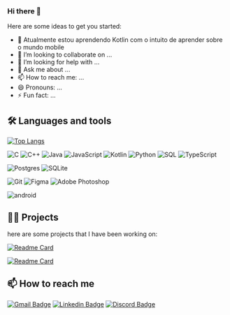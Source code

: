 ### Hi there 👋

Here are some ideas to get you started:

- 🌱 Atualmente estou aprendendo Kotlin com o intuito de aprender sobre o mundo mobile 
- 👯 I’m looking to collaborate on ...
- 🤔 I’m looking for help with ...
- 💬 Ask me about ...
- 📫 How to reach me: ...
- 😄 Pronouns: ...
- ⚡ Fun fact: ...


## 🛠️ Languages and tools

[![Top Langs](https://github-readme-stats.vercel.app/api/top-langs/?username=JoseEdsouza&theme=transparent&show_icons=true&hide_progress=false&border_radius=10&layout=donut-vertical)](https://github.com/JoseEdSouza/JoseEdSouza)

![C](https://img.shields.io/badge/c-%2300599C.svg?style=for-the-badge&logo=c&logoColor=white)
![C++](https://img.shields.io/badge/c++-%2300599C.svg?style=for-the-badge&logo=c%2B%2B&logoColor=white)
![Java](https://img.shields.io/badge/java-%23ED8B00.svg?style=for-the-badge&logo=openjdk&logoColor=white)
![JavaScript](https://img.shields.io/badge/javascript-%23323330.svg?style=for-the-badge&logo=javascript&logoColor=%23F7DF1E)
![Kotlin](https://img.shields.io/badge/kotlin-%237F52FF.svg?style=for-the-badge&logo=kotlin&logoColor=white)
![Python](https://img.shields.io/badge/python-3670A0?style=for-the-badge&logo=python&logoColor=ffdd54)
![SQL](https://img.shields.io/badge/sql-%2300f.svg?style=for-the-badge&logo=sqlite&logoColor=white)
![TypeScript](https://img.shields.io/badge/typescript-%23007ACC.svg?style=for-the-badge&logo=typescript&logoColor=white)

![Postgres](https://img.shields.io/badge/postgres-%23316192.svg?style=for-the-badge&logo=postgresql&logoColor=white)
![SQLite](https://img.shields.io/badge/sqlite-%2307405e.svg?style=for-the-badge&logo=sqlite&logoColor=white)

![Git](https://img.shields.io/badge/git-%23F05033.svg?style=for-the-badge&logo=git&logoColor=white)
![Figma](https://img.shields.io/badge/figma-%23F24E1E.svg?style=for-the-badge&logo=figma&logoColor=white)
![Adobe Photoshop](https://img.shields.io/badge/adobe%20photoshop-%2331A8FF.svg?style=for-the-badge&logo=adobe%20photoshop&logoColor=white)

![android](https://img.shields.io/badge/android-%233DDC84.svg?style=for-the-badge&logo=android&logoColor=white)

## 👨‍💻 Projects

here are some projects that I have been working on:

[![Readme Card](https://github-readme-stats.vercel.app/api/pin/?username=JoseEdSouza&repo=finesup&theme=transparent&border_radius=10)](https://github.com/JoseEdSouza/finesup)

[![Readme Card](https://github-readme-stats.vercel.app/api/pin/?username=JoseEdSouza&repo=simpletask&theme=transparent&border_radius=10)](https://github.com/JoseEdSouza/simpletask)

## 📫 How to reach me

[![Gmail Badge](https://img.shields.io/badge/-Jose%20Souza-6633cc?style=flat-square&logo=Gmail&logoColor=white&link=mailto:joseedsouza.dev@gmail.com)](mailto:joseedsouza.dev@gmail.com)
[![Linkedin Badge](https://img.shields.io/badge/-Jose%20Souza-6633cc?style=flat-square&logo=Linkedin&logoColor=white&link=https://www.linkedin.com/in/dev-jose-souza)](https://www.linkedin.com/in/dev-jose-souza)
[![Discord Badge](https://img.shields.io/badge/-Jose%20Souza-6633cc?style=flat-square&logo=Discord&logoColor=white&link=https://discord.com/users/1191439457396740118)](https://discord.com/users/1191439457396740118)
